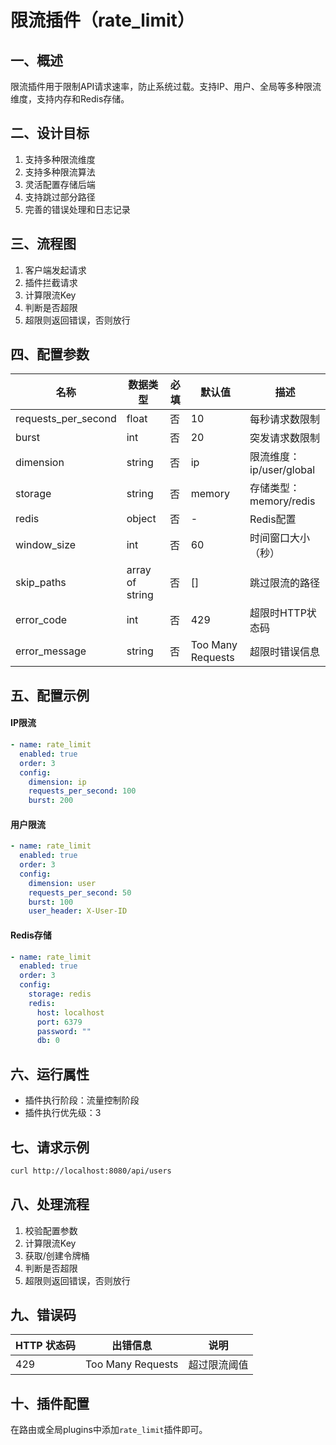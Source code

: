 # 限流插件（rate_limit）

## 一、概述
限流插件用于限制API请求速率，防止系统过载。支持IP、用户、全局等多种限流维度，支持内存和Redis存储。

## 二、设计目标
1. 支持多种限流维度
2. 支持多种限流算法
3. 灵活配置存储后端
4. 支持跳过部分路径
5. 完善的错误处理和日志记录

## 三、流程图
1. 客户端发起请求
2. 插件拦截请求
3. 计算限流Key
4. 判断是否超限
5. 超限则返回错误，否则放行

## 四、配置参数

| 名称                | 数据类型         | 必填 | 默认值         | 描述                         |
|---------------------|----------------|------|----------------|------------------------------|
| requests_per_second | float          | 否   | 10             | 每秒请求数限制                |
| burst               | int            | 否   | 20             | 突发请求数限制                |
| dimension           | string         | 否   | ip             | 限流维度：ip/user/global      |
| storage             | string         | 否   | memory         | 存储类型：memory/redis        |
| redis               | object         | 否   | -              | Redis配置                     |
| window_size         | int            | 否   | 60             | 时间窗口大小（秒）            |
| skip_paths          | array of string| 否   | []             | 跳过限流的路径                |
| error_code          | int            | 否   | 429            | 超限时HTTP状态码              |
| error_message       | string         | 否   | Too Many Requests | 超限时错误信息             |

## 五、配置示例

#### IP限流
```yaml
- name: rate_limit
  enabled: true
  order: 3
  config:
    dimension: ip
    requests_per_second: 100
    burst: 200
```

#### 用户限流
```yaml
- name: rate_limit
  enabled: true
  order: 3
  config:
    dimension: user
    requests_per_second: 50
    burst: 100
    user_header: X-User-ID
```

#### Redis存储
```yaml
- name: rate_limit
  enabled: true
  order: 3
  config:
    storage: redis
    redis:
      host: localhost
      port: 6379
      password: ""
      db: 0
```

## 六、运行属性
- 插件执行阶段：流量控制阶段
- 插件执行优先级：3

## 七、请求示例
```bash
curl http://localhost:8080/api/users
```

## 八、处理流程
1. 校验配置参数
2. 计算限流Key
3. 获取/创建令牌桶
4. 判断是否超限
5. 超限则返回错误，否则放行

## 九、错误码

| HTTP 状态码 | 出错信息           | 说明                   |
|-------------|--------------------|------------------------|
| 429         | Too Many Requests  | 超过限流阈值           |

## 十、插件配置
在路由或全局plugins中添加`rate_limit`插件即可。 